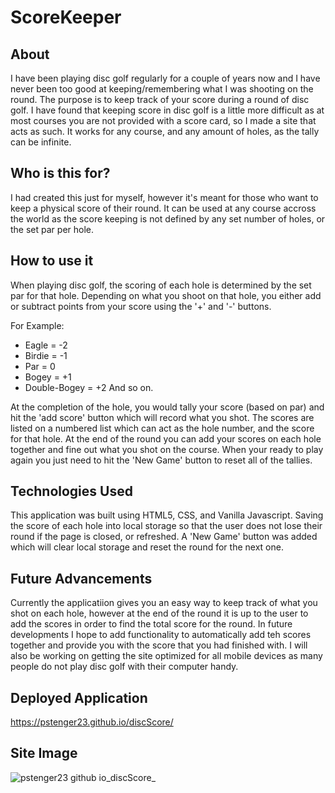 # ScoreKeeper

## About

I have been playing disc golf regularly for a couple of years now and I have never been too good at keeping/remembering what I was shooting on the round. The purpose is to keep track of your score during a round of disc golf. I have found that keeping score in disc golf is a little more difficult as at most courses you are not provided with a score card, so I made a site that acts as such. It works for any course, and any amount of holes, as the tally can be infinite.

## Who is this for?

I had created this just for myself, however it's meant for those who want to keep a physical score of their round. It can be used at any course accross the world as the score keeping is not defined by any set number of holes, or the set par per hole.

## How to use it

When playing disc golf, the scoring of each hole is determined by the set par for that hole. Depending on what you shoot on that hole, you either add or subtract points from your score using the '+' and '-' buttons.

For Example:
* Eagle = -2
* Birdie = -1
* Par = 0
* Bogey = +1
* Double-Bogey = +2
And so on. 

At the completion of the hole, you would tally your score (based on par) and hit the 'add score' button which will record what you shot. The scores are listed on a numbered list which can act as the hole number, and the score for that hole. At the end of the round you can add your scores on each hole together and fine out what you shot on the course. When your ready to play again you just need to hit the 'New Game' button to reset all of the tallies.

## Technologies Used

This application was built using HTML5, CSS, and Vanilla Javascript. Saving the score of each hole into local storage so that the user does not lose their round if the page is closed, or refreshed. A 'New Game' button was added which will clear local storage and reset the round for the next one.

## Future Advancements

Currently the applicatiion gives you an easy way to keep track of what you shot on each hole, however at the end of the round it is up to the user to add the scores in order to find the total score for the round. In future developments I hope to add functionality to automatically add teh scores together and provide you with the score that you had finished with. I will also be working on getting the site optimized for all mobile devices as many people do not play disc golf with their computer handy.

## Deployed Application

https://pstenger23.github.io/discScore/

## Site Image

![pstenger23 github io_discScore_](https://user-images.githubusercontent.com/78981011/145491946-cf6743e9-2457-4408-8318-fafd0aad1cf4.png)
